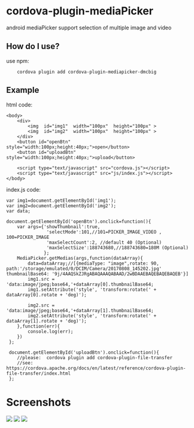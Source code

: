 # cordova-plugin-mediaPicker
android  mediaPicker support  selection of multiple image and video 

How do I use?
-------------------

use npm:

```npm
    cordova plugin add cordova-plugin-mediapicker-dmcbig
```
## Example
html code:

    <body>
        <div>
            <img  id="img1"  width="100px"  height="100px" >
            <img  id="img2"  width="100px"  height="100px" >
        </div>
        <button id="openBtn" style="width:100px;height:40px;">open</button>
        <button id="uploadBtn" style="width:100px;height:40px;">upload</button>

        <script type="text/javascript" src="cordova.js"></script>
        <script type="text/javascript" src="js/index.js"></script>
    </body>

index.js code:

    var img1=document.getElementById('img1');
    var img2=document.getElementById('img2');
    var data;

    document.getElementById('openBtn').onclick=function(){
        var args={'showThumbnail':true,
                   'selectMode':101,//101=PICKER_IMAGE_VIDEO , 100=PICKER_IMAGE
                   'maxSelectCount':2, //default 40 (Optional)
                   'maxSelectSize':188743680,//188743680=180M (Optional)
                  };
        MediaPicker.getMedias(args,function(dataArray){
            data=dataArray;//[{mediaType: "image",rotate: 90, path:'/storage/emulated/0/DCIM/Camera/20170808_145202.jpg' thumbnailBase64: '9j/4AAQSkZJRgABAQAAAQABAAD/2wBDAAEBAQEBAQEBAQEB'}]
            img1.src = 'data:image/jpeg;base64,'+dataArray[0].thumbnailBase64;
            img1.setAttribute('style', 'transform:rotate(' + dataArray[0].rotate + 'deg)');

            img2.src = 'data:image/jpeg;base64,'+dataArray[1].thumbnailBase64;
            img2.setAttribute('style', 'transform:rotate(' + dataArray[1].rotate + 'deg)');
        },function(err){
            console.log(err);
        })
     };

     document.getElementById('uploadBtn').onclick=function(){
        //please:  cordova plugin add cordova-plugin-file-transfer
        //see:  https://cordova.apache.org/docs/en/latest/reference/cordova-plugin-file-transfer/index.html
     };



# Screenshots
![](https://github.com/dmcBig/MediaPickerPoject/blob/master/Screenshots/Screenshots1.png)
![](https://github.com/dmcBig/MediaPickerPoject/blob/master/Screenshots/Screenshots2.png)
![](https://github.com/dmcBig/MediaPickerPoject/blob/master/Screenshots/Screenshots3.png)
